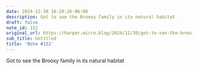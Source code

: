 ```yaml
---
date: 2024-12-30 16:29:26-06:00
description: Got to see the Brooxy family in its natural habitat
draft: false
note_id: 152
original_url: https://harper.micro.blog/2024/12/30/got-to-see-the-brooxy.html
sub_title: Untitled
title: 'Note #152'
---
```


Got to see the Brooxy family in its natural habitat